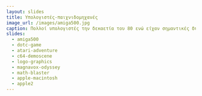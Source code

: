 ```yaml
---
layout: slides
title: Υπολογιστές-παιχνιδομηχανές
image_url: /images/amiga500.jpg
caption: Πολλοί υπολογιστές την δεκαετία του 80 ενώ είχαν σημαντικές δυνατότητες για την εποχή τους και θα μπορούσαν να χρησιμοποιηθούν ως Business Computers, ωστόσο στο μυαλό του χρήστη είχαν καταχωρηθεί ως παιχνιδομηχανές. Αυτοί οι υπολογιστές διέθεταν γραφικά με 4,096 χρώματα, 8-bit στερεοφωνικό ήχο και μπορούσαν να εκτελέσουν πολλές εφαρμογές ταυτόχρονα. Το κόστος τους ήταν πιο χαμηλό σε σχέση με τους υπολογιστές της δεκαετίας του 70, με αποτέλεσμα να μπορούν οι καταναλωτές να το αγοράσουν και να το χρησιμοποιήσουν στο σπίτι τους.
slides:
  - amiga500
  - dotc-game
  - atari-adventure
  - c64-demoscene
  - logo-graphics
  - magnavox-odyssey
  - math-blaster
  - apple-macintosh
  - apple2
---
```

